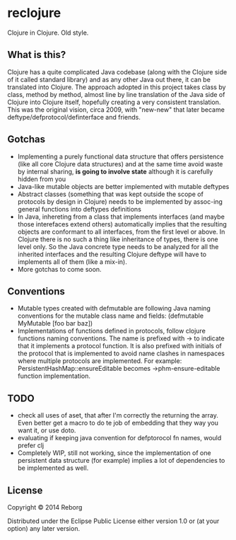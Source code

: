 # reclojure

Clojure in Clojure. Old style.

## What is this?

Clojure has a quite complicated Java codebase (along with the Clojure side of it called standard library) and as any other Java out there, it can be translated into Clojure. The approach adopted in this project takes class by class, method by method, almost line by line translation of the Java side of Clojure into Clojure itself, hopefully creating a very consistent translation. This was the original vision, circa 2009, with "new-new" that later became deftype/defprotocol/definterface and friends.

## Gotchas

* Implementing a purely functional data structure that offers persistence (like all core Clojure data structures) and at the same time avoid waste by internal sharing, **is going to involve state** although it is carefully hidden from you
* Java-like mutable objects are better implemented with mutable deftypes
* Abstract classes (something that was kept outside the scope of protocols by design in Clojure) needs to be implemented by assoc-ing general functions into deftypes definitions
* In Java, inhereting from a class that implements interfaces (and maybe those interefaces extend others) automatically implies that the resulting objects are conformant to all interfaces, from the first level or above. In Clojure there is no such a thing like inheritance of types, there is one level only. So the Java concrete type needs to be analyzed for all the inherited interfaces and the resulting Clojure deftype will have to implements all of them (like a mix-in).
* More gotchas to come soon.

## Conventions

* Mutable types created with defmutable are following Java naming conventions for the mutable class name and fields: (defmutable MyMutable [foo bar baz])
* Implementations of functions defined in protocols, follow clojure functions naming conventions. The name is prefixed with -> to indicate that it implements a protocol function. It is also prefixed with initials of the protocol that is implemented to avoid name clashes in namespaces where multiple protocols are implemented. For example: PersistentHashMap::ensureEditable becomes ->phm-ensure-editable function implementation.

## TODO

* check all uses of aset, that after I'm correctly the returning the array. Even better get a macro to do te job of embedding that they way you want it, or use doto.
* evaluating if keeping java convention for defptorocol fn names, would prefer clj
* Completely WIP, still not working, since the implementation of one persistent data structure (for example) implies a lot of dependencies to be implemented as well.

## License

Copyright © 2014 Reborg

Distributed under the Eclipse Public License either version 1.0 or (at your option) any later version.
